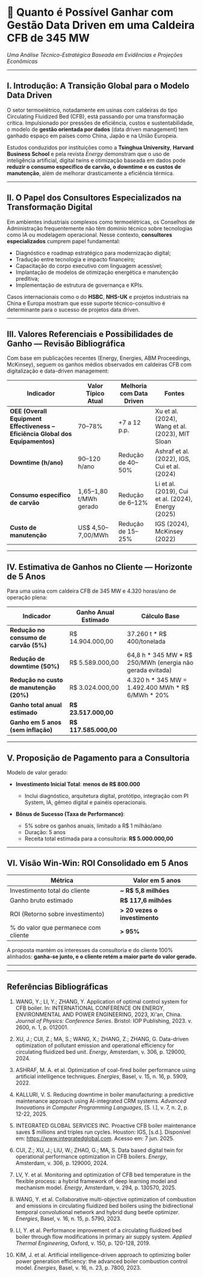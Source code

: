 
# 🧭 Quanto é Possível Ganhar com Gestão Data Driven em uma Caldeira CFB de 345 MW
*Uma Análise Técnico-Estratégica Baseada em Evidências e Projeções Econômicas*

---

## I. Introdução: A Transição Global para o Modelo Data Driven

O setor termoelétrico, notadamente em usinas com caldeiras do tipo Circulating Fluidized Bed (CFB), está passando por uma transformação crítica. Impulsionado por pressões de eficiência, custos e sustentabilidade, o modelo de **gestão orientada por dados** (data driven management) tem ganhado espaço em países como China, Japão e na União Europeia.

Estudos conduzidos por instituições como a **Tsinghua University**, **Harvard Business School** e pela revista *Energy* demonstram que o uso de inteligência artificial, digital twins e otimização baseada em dados pode **reduzir o consumo específico de carvão, o downtime e os custos de manutenção**, além de melhorar drasticamente a eficiência térmica.

---

## II. O Papel dos Consultores Especializados na Transformação Digital

Em ambientes industriais complexos como termoelétricas, os Conselhos de Administração frequentemente não têm domínio técnico sobre tecnologias como IA ou modelagem operacional. Nesse contexto, **consultores especializados** cumprem papel fundamental:

- Diagnóstico e roadmap estratégico para modernização digital;
- Tradução entre tecnologia e impacto financeiro;
- Capacitação do corpo executivo com linguagem acessível;
- Implantação de modelos de otimização energética e manutenção preditiva;
- Implementação de estrutura de governança e KPIs.

Casos internacionais como o do **HSBC**, **NHS-UK** e projetos industriais na China e Europa mostram que esse suporte técnico-consultivo é determinante para o sucesso de projetos data driven.

---

## III. Valores Referenciais e Possibilidades de Ganho — Revisão Bibliográfica

Com base em publicações recentes (Energy, Energies, ABM Proceedings, McKinsey), seguem os ganhos médios observados em caldeiras CFB com digitalização e data-driven management:

| Indicador                        | Valor Típico Atual         | Melhoria com Data Driven       | Fontes                                                                                      |
|----------------------------------|----------------------------|--------------------------------|---------------------------------------------------------------------------------------------|
| **OEE (Overall Equipment Effectiveness – Eficiência Global dos Equipamentos)**                          | 70–78%                     | +7 a 12 p.p.                   | Xu et al. (2024), Wang et al. (2023), MIT Sloan                                            |
| **Downtime (h/ano)**             | 90–120 h/ano               | Redução de 40–50%              | Ashraf et al. (2022), IGS, Cui et al. (2024)                                               |
| **Consumo específico de carvão** | 1,65–1,80 t/MWh gerado     | Redução de 6–12%               | Li et al. (2019), Cui et al. (2024), Energy (2025)                                         |
| **Custo de manutenção**          | US$ 4,50–7,00/MWh          | Redução de 15–25%              | IGS (2024), McKinsey (2022)                                                                 |

---

## IV. Estimativa de Ganhos no Cliente — Horizonte de 5 Anos

Para uma usina com caldeira CFB de 345 MW e 4.320 horas/ano de operação plena:

| Indicador                          | Ganho Anual Estimado     | Cálculo Base                                                                       |
|-----------------------------------|--------------------------|-------------------------------------------------------------------------------------|
| **Redução no consumo de carvão (5%)** | R$ 14.904.000,00          | 37.260 t * R$ 400/tonelada                                                          |
| **Redução de downtime (50%)**     | R$ 5.589.000,00           | 64,8 h * 345 MW * R$ 250/MWh (energia não gerada evitada)                           |
| **Redução no custo de manutenção (20%)** | R$ 3.024.000,00         | 4.320 h * 345 MW = 1.492.400 MWh * R$ 6/MWh * 20%                                   |
| **Ganho total anual estimado**    | **R$ 23.517.000,00**      |                                                                                     |
| **Ganho em 5 anos (sem inflação)**| **R$ 117.585.000,00**     |                                                                                     |

---

## V. Proposição de Pagamento para a Consultoria

Modelo de valor gerado:

- **Investimento Inicial Total**: **menos de R$ 800.000**
  - Inclui diagnóstico, arquitetura digital, protótipo, integração com PI System, IA, gêmeo digital e painéis operacionais.

- **Bônus de Sucesso (Taxa de Performance)**:
  - 5% sobre os ganhos anuais, limitado a R$ 1 milhão/ano
  - Duração: 5 anos
  - Receita total estimada para a consultoria: **R$ 5.000.000,00**

---

## VI. Visão Win-Win: ROI Consolidado em 5 Anos

| Métrica                          | Valor em 5 anos             |
|----------------------------------|-----------------------------|
| Investimento total do cliente    | **~ R$ 5,8 milhões**         |
| Ganho bruto estimado             | **R$ 117,6 milhões**         |
| ROI (Retorno sobre investimento) | **> 20 vezes o investimento** |
| % do valor que permanece com cliente | **> 95%**                    |

A proposta mantém os interesses da consultoria e do cliente 100% alinhados: **ganha-se junto, e o cliente retém a maior parte do valor gerado.**

---


---

## Referências Bibliográficas

1. WANG, Y.; LI, Y.; ZHANG, Y. Application of optimal control system for CFB boiler. In: INTERNATIONAL CONFERENCE ON ENERGY, ENVIRONMENTAL AND POWER ENGINEERING, 2023, Xi'an, China. *Journal of Physics: Conference Series*. Bristol: IOP Publishing, 2023. v. 2600, n. 1, p. 012001.

2. XU, J.; CUI, Z.; MA, S.; WANG, X.; ZHANG, Z.; ZHANG, G. Data-driven optimization of pollutant emission and operational efficiency for circulating fluidized bed unit. *Energy*, Amsterdam, v. 306, p. 129000, 2024.

3. ASHRAF, M. A. et al. Optimization of coal-fired boiler performance using artificial intelligence techniques. *Energies*, Basel, v. 15, n. 16, p. 5909, 2022.

4. KALLURI, V. S. Reducing downtime in boiler manufacturing: a predictive maintenance approach using AI-integrated CRM systems. *Advanced Innovations in Computer Programming Languages*, [S. l.], v. 7, n. 2, p. 12-22, 2025.

5. INTEGRATED GLOBAL SERVICES INC. Proactive CFB boiler maintenance saves $ millions and triples run cycles. Houston: IGS, [s.d.]. Disponível em: https://www.integratedglobal.com. Acesso em: 7 jun. 2025.

6. CUI, Z.; XU, J.; LIU, W.; ZHAO, G.; MA, S. Data based digital twin for operational performance optimization in CFB boilers. *Energy*, Amsterdam, v. 306, p. 129000, 2024.

7. LV, Y. et al. Monitoring and optimization of CFB bed temperature in the flexible process: a hybrid framework of deep learning model and mechanism model. *Energy*, Amsterdam, v. 294, p. 130570, 2025.

8. WANG, Y. et al. Collaborative multi-objective optimization of combustion and emissions in circulating fluidized bed boilers using the bidirectional temporal convolutional network and hybrid dung beetle optimizer. *Energies*, Basel, v. 16, n. 15, p. 5790, 2023.

9. LI, Y. et al. Performance improvement of a circulating fluidized bed boiler through flow modifications in primary air supply system. *Applied Thermal Engineering*, Oxford, v. 150, p. 120-128, 2019.

10. KIM, J. et al. Artificial intelligence-driven approach to optimizing boiler power generation efficiency: the advanced boiler combustion control model. *Energies*, Basel, v. 16, n. 23, p. 7800, 2023.
